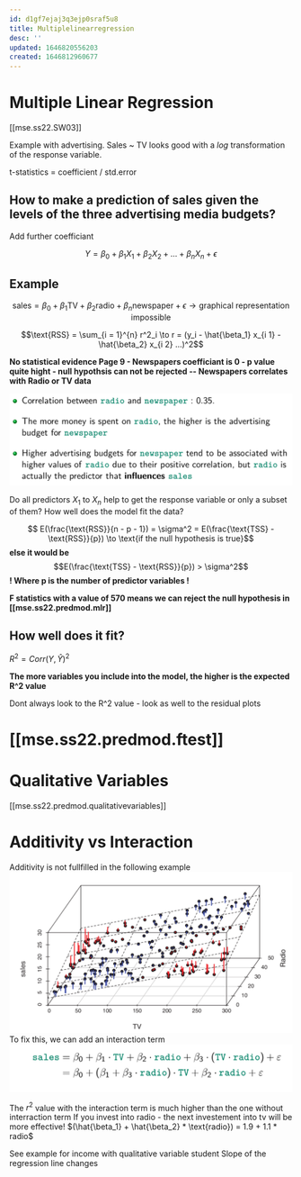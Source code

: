 ```yaml
---
id: d1gf7ejaj3q3ejp0sraf5u8
title: Multiplelinearregression
desc: ''
updated: 1646820556203
created: 1646812960677
---
```

# Multiple Linear Regression
[[mse.ss22.SW03]]

Example with advertising. Sales ~ TV looks good with a $log$ transformation of the response variable.

t-statistics = coefficient / std.error

## How to make a prediction of sales given the levels of the three advertising media budgets?
Add further coefficiant

$$Y = \beta_0 + \beta_1 X_1 + \beta_2 X_2 + ... + \beta_n X_n + \epsilon$$
## Example
$$\text{sales} = \beta_0 + \beta_1 \text{TV} + \beta_2 \text{radio} + \beta_n \text{newspaper} + \epsilon \to \text{graphical representation impossible}$$


$$\text{RSS} = \sum_{i = 1}^{n} r^2_i \to r = (y_i - \hat{\beta_1} x_{i 1} - \hat{\beta_2} x_{i 2} ...)^2$$ 


**No statistical evidence Page 9 - Newspapers coefficiant is 0 - p value quite hight - null hypothsis can not be rejected -- Newspapers correlates with Radio or TV data**

![correlation newspapers and radio](/assets/images/2022-03-09-09-34-01.png)

Do all predictors $X_1$ to $X_n$ help to get the response variable or only a subset of them? How well does the model fit the data?

$$ E(\frac{\text{RSS}}{n - p - 1}) = \sigma^2 = E(\frac{\text{TSS} - \text{RSS}}{p}) \to \text{if the null hypothesis is true}$$
**else it would be**
$$E(\frac{\text{TSS} - \text{RSS}}{p}) > \sigma^2$$ 
**! Where p is the number of predictor variables !**

**F statistics with a value of 570 means we can reject the null hypothesis in [[mse.ss22.predmod.mlr]]**

## How well does it fit?
$R^2 = Corr(Y, \hat{Y})^2$

**The more variables you include into the model, the higher is the expected R^2 value**

Dont always look to the R^2 value - look as well to the residual plots
# [[mse.ss22.predmod.ftest]]

# Qualitative Variables
[[mse.ss22.predmod.qualitativevariables]]

# Additivity vs Interaction
Additivity is not fullfilled in the following example 
![Additivity](/assets/images/2022-03-09-11-00-10.png)
To fix this, we can add an interaction term 
![Interaction Term added](/assets/images/2022-03-09-11-01-19.png)


The $r^2$ value with the interaction term is much higher than the one without interraction term
If you invest into radio - the next investement into tv will be more effective!
$(\hat{\beta_1} + \hat{\beta_2} * \text{radio}) = 1.9 + 1.1 * radio$

See example for income with qualitative variable student
Slope of the regression line changes